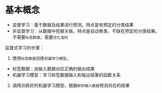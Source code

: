 # 基本概念

- 监督学习：基于数据及结果进行预测。特点是有预定的分类结果
- 非监督学习：从数据中挖掘关联。特点是自动聚类，不缺在预定的分类结果。不需要`标签数据`，需要`优化准则`

监督式学习的步骤：

1. 使用`标签数据`训练`机器学习模型`。
  - 标签数据：由输入数据对应正确的输出结果
  - 机器学习模型：学习标签数据输入和输出结果的函数关系
2. 调用训练好的机器学习模型，根据`新的输入数据`预测对应的结果

